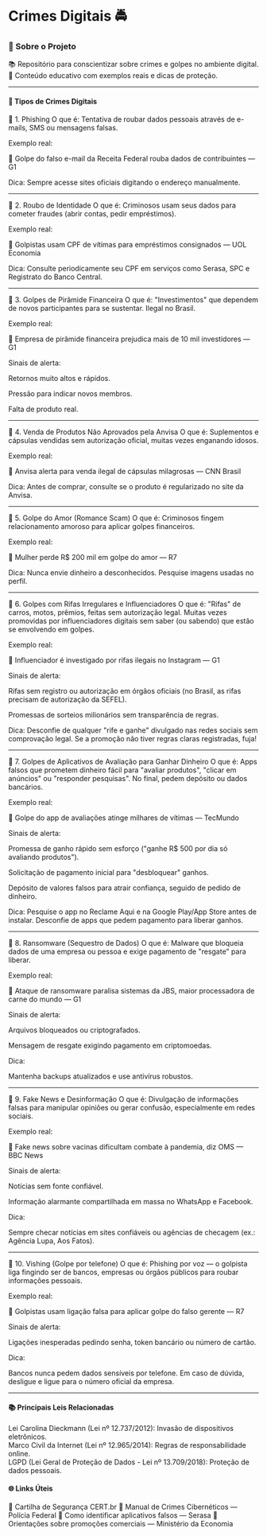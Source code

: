 <h1>Crimes Digitais 🚔</h1>
<h3>🚀 Sobre o Projeto</h3>
📚 Repositório para conscientizar sobre crimes e golpes no ambiente digital.<br>
🔎 Conteúdo educativo com exemplos reais e dicas de proteção.<br>
<hr>
<h4>📌 Tipos de Crimes Digitais</h4>

📂 1. Phishing
O que é: Tentativa de roubar dados pessoais através de e-mails, SMS ou mensagens falsas.

Exemplo real:

📰 Golpe do falso e-mail da Receita Federal rouba dados de contribuintes — G1

Dica: Sempre acesse sites oficiais digitando o endereço manualmente.

<hr>
📂 2. Roubo de Identidade
O que é: Criminosos usam seus dados para cometer fraudes (abrir contas, pedir empréstimos).

Exemplo real:

📰 Golpistas usam CPF de vítimas para empréstimos consignados — UOL Economia

Dica: Consulte periodicamente seu CPF em serviços como Serasa, SPC e Registrato do Banco Central.

<hr>

📂 3. Golpes de Pirâmide Financeira
O que é: "Investimentos" que dependem de novos participantes para se sustentar. Ilegal no Brasil.

Exemplo real:

📰 Empresa de pirâmide financeira prejudica mais de 10 mil investidores — G1

Sinais de alerta:

Retornos muito altos e rápidos.

Pressão para indicar novos membros.

Falta de produto real.

<hr>

📂 4. Venda de Produtos Não Aprovados pela Anvisa
O que é: Suplementos e cápsulas vendidas sem autorização oficial, muitas vezes enganando idosos.

Exemplo real:

📰 Anvisa alerta para venda ilegal de cápsulas milagrosas — CNN Brasil

Dica: Antes de comprar, consulte se o produto é regularizado no site da Anvisa.

<hr>

📂 5. Golpe do Amor (Romance Scam)
O que é: Criminosos fingem relacionamento amoroso para aplicar golpes financeiros.

Exemplo real:

📰 Mulher perde R$ 200 mil em golpe do amor — R7

Dica: Nunca envie dinheiro a desconhecidos. Pesquise imagens usadas no perfil.

<hr>

📂 6. Golpes com Rifas Irregulares e Influenciadores
O que é: "Rifas" de carros, motos, prêmios, feitas sem autorização legal. Muitas vezes promovidas por influenciadores digitais sem saber (ou sabendo) que estão se envolvendo em golpes.

Exemplo real:

📰 Influenciador é investigado por rifas ilegais no Instagram — G1

Sinais de alerta:

Rifas sem registro ou autorização em órgãos oficiais (no Brasil, as rifas precisam de autorização da SEFEL).

Promessas de sorteios milionários sem transparência de regras.

Dica:
Desconfie de qualquer "rife e ganhe" divulgado nas redes sociais sem comprovação legal.
Se a promoção não tiver regras claras registradas, fuja!

<hr>

📂 7. Golpes de Aplicativos de Avaliação para Ganhar Dinheiro
O que é: Apps falsos que prometem dinheiro fácil para "avaliar produtos", "clicar em anúncios" ou "responder pesquisas". No final, pedem depósito ou dados bancários.

Exemplo real:

📰 Golpe do app de avaliações atinge milhares de vítimas — TecMundo

Sinais de alerta:

Promessa de ganho rápido sem esforço ("ganhe R$ 500 por dia só avaliando produtos").

Solicitação de pagamento inicial para "desbloquear" ganhos.

Depósito de valores falsos para atrair confiança, seguido de pedido de dinheiro.

Dica:
Pesquise o app no Reclame Aqui e na Google Play/App Store antes de instalar.
Desconfie de apps que pedem pagamento para liberar ganhos.

<hr>

📂 8. Ransomware (Sequestro de Dados)
O que é: Malware que bloqueia dados de uma empresa ou pessoa e exige pagamento de "resgate" para liberar.

Exemplo real:

📰 Ataque de ransomware paralisa sistemas da JBS, maior processadora de carne do mundo — G1

Sinais de alerta:

Arquivos bloqueados ou criptografados.

Mensagem de resgate exigindo pagamento em criptomoedas.

Dica:

Mantenha backups atualizados e use antivírus robustos.

<hr>

📂 9. Fake News e Desinformação
O que é: Divulgação de informações falsas para manipular opiniões ou gerar confusão, especialmente em redes sociais.

Exemplo real:

📰 Fake news sobre vacinas dificultam combate à pandemia, diz OMS — BBC News

Sinais de alerta:

Notícias sem fonte confiável.

Informação alarmante compartilhada em massa no WhatsApp e Facebook.

Dica:

Sempre checar notícias em sites confiáveis ou agências de checagem (ex.: Agência Lupa, Aos Fatos).

<hr>

📂 10. Vishing (Golpe por telefone)
O que é: Phishing por voz — o golpista liga fingindo ser de bancos, empresas ou órgãos públicos para roubar informações pessoais.

Exemplo real:

📰 Golpistas usam ligação falsa para aplicar golpe do falso gerente — R7

Sinais de alerta:

Ligações inesperadas pedindo senha, token bancário ou número de cartão.

Dica:

Bancos nunca pedem dados sensíveis por telefone. Em caso de dúvida, desligue e ligue para o número oficial da empresa.

<hr>

<h4>📚 Principais Leis Relacionadas</h4>
Lei Carolina Dieckmann (Lei nº 12.737/2012): Invasão de dispositivos eletrônicos. <br>
Marco Civil da Internet (Lei nº 12.965/2014): Regras de responsabilidade online. <br>
LGPD (Lei Geral de Proteção de Dados - Lei nº 13.709/2018): Proteção de dados pessoais. <br>

<h4> 🌐 Links Úteis </h4>
🔗 Cartilha de Segurança CERT.br
🔗 Manual de Crimes Cibernéticos — Polícia Federal
🔗 Como identificar aplicativos falsos — Serasa
🔗 Orientações sobre promoções comerciais — Ministério da Economia
